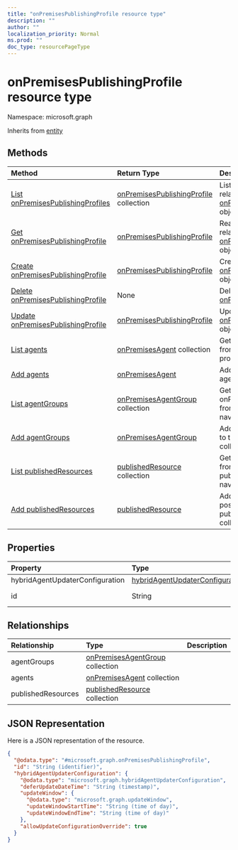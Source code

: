 ```yaml
---
title: "onPremisesPublishingProfile resource type"
description: ""
author: ""
localization_priority: Normal
ms.prod: ""
doc_type: resourcePageType
---
```


# onPremisesPublishingProfile resource type


Namespace: microsoft.graph




Inherits from [entity](../resources/entity.md)

## Methods
|Method|Return Type|Description|
|:---|:---|:---|
|[List onPremisesPublishingProfiles](../api/onpremisespublishingprofile-list.md)|[onPremisesPublishingProfile](../resources/onpremisespublishingprofile.md) collection|List properties and relationships of the [onPremisesPublishingProfile](../resources/onpremisespublishingprofile.md) objects.|
|[Get onPremisesPublishingProfile](../api/onpremisespublishingprofile-get.md)|[onPremisesPublishingProfile](../resources/onpremisespublishingprofile.md)|Read properties and relationships of the [onPremisesPublishingProfile](../resources/onpremisespublishingprofile.md) object.|
|[Create onPremisesPublishingProfile](../api/onpremisespublishingprofile-post-onpremisespublishingprofiles.md)|[onPremisesPublishingProfile](../resources/onpremisespublishingprofile.md)|Create a new [onPremisesPublishingProfile](../resources/onpremisespublishingprofile.md) object.|
|[Delete onPremisesPublishingProfile](../api/onpremisespublishingprofile-delete.md)|None|Deletes a [onPremisesPublishingProfile](../resources/onpremisespublishingprofile.md).|
|[Update onPremisesPublishingProfile](../api/onpremisespublishingprofile-update.md)|[onPremisesPublishingProfile](../resources/onpremisespublishingprofile.md)|Update the properties of a [onPremisesPublishingProfile](../resources/onpremisespublishingprofile.md) object.|
|[List agents](../api/onpremisespublishingprofile-list-agents.md)|[onPremisesAgent](../resources/onpremisesagent.md) collection|Get the onPremisesAgents from the agents navigation property.|
|[Add agents](../api/onpremisespublishingprofile-post-agents.md)|[onPremisesAgent](../resources/onpremisesagent.md)|Add agents by posting to the agents collection.|
|[List agentGroups](../api/onpremisespublishingprofile-list-agentgroups.md)|[onPremisesAgentGroup](../resources/onpremisesagentgroup.md) collection|Get the onPremisesAgentGroups from the agentGroups navigation property.|
|[Add agentGroups](../api/onpremisespublishingprofile-post-agentgroups.md)|[onPremisesAgentGroup](../resources/onpremisesagentgroup.md)|Add agentGroups by posting to the agentGroups collection.|
|[List publishedResources](../api/onpremisespublishingprofile-list-publishedresources.md)|[publishedResource](../resources/publishedresource.md) collection|Get the publishedResources from the publishedResources navigation property.|
|[Add publishedResources](../api/onpremisespublishingprofile-post-publishedresources.md)|[publishedResource](../resources/publishedresource.md)|Add publishedResources by posting to the publishedResources collection.|

## Properties
|Property|Type|Description|
|:---|:---|:---|
|hybridAgentUpdaterConfiguration|[hybridAgentUpdaterConfiguration](../resources/hybridagentupdaterconfiguration.md)||
|id|String| Inherited from [entity](../resources/entity.md)|

## Relationships
|Relationship|Type|Description|
|:---|:---|:---|
|agentGroups|[onPremisesAgentGroup](../resources/onpremisesagentgroup.md) collection||
|agents|[onPremisesAgent](../resources/onpremisesagent.md) collection||
|publishedResources|[publishedResource](../resources/publishedresource.md) collection||

## JSON Representation
Here is a JSON representation of the resource.
<!-- {
  "blockType": "resource",
  "keyProperty": "id",
  "@odata.type": "microsoft.graph.onPremisesPublishingProfile",
  "baseType": "microsoft.graph.entity",
  "openType": false
}
-->
``` json
{
  "@odata.type": "#microsoft.graph.onPremisesPublishingProfile",
  "id": "String (identifier)",
  "hybridAgentUpdaterConfiguration": {
    "@odata.type": "microsoft.graph.hybridAgentUpdaterConfiguration",
    "deferUpdateDateTime": "String (timestamp)",
    "updateWindow": {
      "@odata.type": "microsoft.graph.updateWindow",
      "updateWindowStartTime": "String (time of day)",
      "updateWindowEndTime": "String (time of day)"
    },
    "allowUpdateConfigurationOverride": true
  }
}
```

